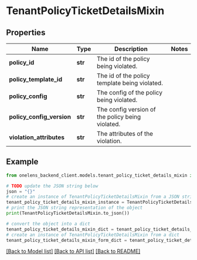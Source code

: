 # TenantPolicyTicketDetailsMixin


## Properties

Name | Type | Description | Notes
------------ | ------------- | ------------- | -------------
**policy_id** | **str** | The id of the policy being violated. | 
**policy_template_id** | **str** | The id of the policy template being violated. | 
**policy_config** | **str** | The config of the policy being violated. | 
**policy_config_version** | **str** | The config version of the policy being violated. | 
**violation_attributes** | **str** | The attributes of the violation. | 

## Example

```python
from onelens_backend_client.models.tenant_policy_ticket_details_mixin import TenantPolicyTicketDetailsMixin

# TODO update the JSON string below
json = "{}"
# create an instance of TenantPolicyTicketDetailsMixin from a JSON string
tenant_policy_ticket_details_mixin_instance = TenantPolicyTicketDetailsMixin.from_json(json)
# print the JSON string representation of the object
print(TenantPolicyTicketDetailsMixin.to_json())

# convert the object into a dict
tenant_policy_ticket_details_mixin_dict = tenant_policy_ticket_details_mixin_instance.to_dict()
# create an instance of TenantPolicyTicketDetailsMixin from a dict
tenant_policy_ticket_details_mixin_form_dict = tenant_policy_ticket_details_mixin.from_dict(tenant_policy_ticket_details_mixin_dict)
```
[[Back to Model list]](../README.md#documentation-for-models) [[Back to API list]](../README.md#documentation-for-api-endpoints) [[Back to README]](../README.md)


